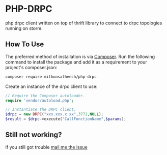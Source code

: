 # PHP-DRPC
php drpc client written on top of thrift library to connect to drpc topologies running on storm.

## How To Use

The preferred method of installation is via [Composer](https://getcomposer.org/).
Run the following command to install the package and add it as a requirement to your project's composer.json:

```bash
composer require mithunsatheesh/php-drpc
```

Create an instance of the drpc client to use:

```php
// Require the Composer autoloader.
require 'vendor/autoload.php';

// Instantiate the DRPC client.
$drpc = new DRPC("xxx.xxx.x.xx",3772,NULL);
$result = $drpc->execute("CallFunctionName",$params);
```

## Still not working?
If you still got trouble [mail me the issue](mail:mithunsatish@gmail.com)
